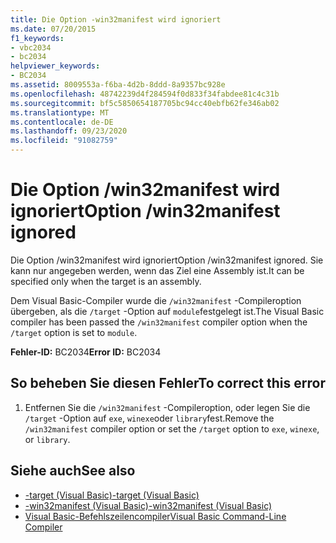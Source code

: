 ```yaml
---
title: Die Option -win32manifest wird ignoriert
ms.date: 07/20/2015
f1_keywords:
- vbc2034
- bc2034
helpviewer_keywords:
- BC2034
ms.assetid: 8009553a-f6ba-4d2b-8ddd-8a9357bc928e
ms.openlocfilehash: 48742239d4f284594f0d833f34fabdee81c4c31b
ms.sourcegitcommit: bf5c5850654187705bc94cc40ebfb62fe346ab02
ms.translationtype: MT
ms.contentlocale: de-DE
ms.lasthandoff: 09/23/2020
ms.locfileid: "91082759"
---
```

# <a name="option-win32manifest-ignored"></a><span data-ttu-id="b3ebf-102">Die Option /win32manifest wird ignoriert</span><span class="sxs-lookup"><span data-stu-id="b3ebf-102">Option /win32manifest ignored</span></span>

<span data-ttu-id="b3ebf-103">Die Option /win32manifest wird ignoriert</span><span class="sxs-lookup"><span data-stu-id="b3ebf-103">Option /win32manifest ignored.</span></span> <span data-ttu-id="b3ebf-104">Sie kann nur angegeben werden, wenn das Ziel eine Assembly ist.</span><span class="sxs-lookup"><span data-stu-id="b3ebf-104">It can be specified only when the target is an assembly.</span></span>  
  
 <span data-ttu-id="b3ebf-105">Dem Visual Basic-Compiler wurde die `/win32manifest` -Compileroption übergeben, als die `/target` -Option auf `module`festgelegt ist.</span><span class="sxs-lookup"><span data-stu-id="b3ebf-105">The Visual Basic compiler has been passed the `/win32manifest` compiler option when the `/target` option is set to `module`.</span></span>  
  
 <span data-ttu-id="b3ebf-106">**Fehler-ID:** BC2034</span><span class="sxs-lookup"><span data-stu-id="b3ebf-106">**Error ID:** BC2034</span></span>  
  
## <a name="to-correct-this-error"></a><span data-ttu-id="b3ebf-107">So beheben Sie diesen Fehler</span><span class="sxs-lookup"><span data-stu-id="b3ebf-107">To correct this error</span></span>  
  
1. <span data-ttu-id="b3ebf-108">Entfernen Sie die `/win32manifest` -Compileroption, oder legen Sie die `/target` -Option auf `exe`, `winexe`oder `library`fest.</span><span class="sxs-lookup"><span data-stu-id="b3ebf-108">Remove the `/win32manifest` compiler option or set the `/target` option to `exe`, `winexe`, or `library`.</span></span>  
  
## <a name="see-also"></a><span data-ttu-id="b3ebf-109">Siehe auch</span><span class="sxs-lookup"><span data-stu-id="b3ebf-109">See also</span></span>

- [<span data-ttu-id="b3ebf-110">-target (Visual Basic)</span><span class="sxs-lookup"><span data-stu-id="b3ebf-110">-target (Visual Basic)</span></span>](../reference/command-line-compiler/target.md)
- [<span data-ttu-id="b3ebf-111">-win32manifest (Visual Basic)</span><span class="sxs-lookup"><span data-stu-id="b3ebf-111">-win32manifest (Visual Basic)</span></span>](../reference/command-line-compiler/win32manifest.md)
- [<span data-ttu-id="b3ebf-112">Visual Basic-Befehlszeilencompiler</span><span class="sxs-lookup"><span data-stu-id="b3ebf-112">Visual Basic Command-Line Compiler</span></span>](../reference/command-line-compiler/index.md)
